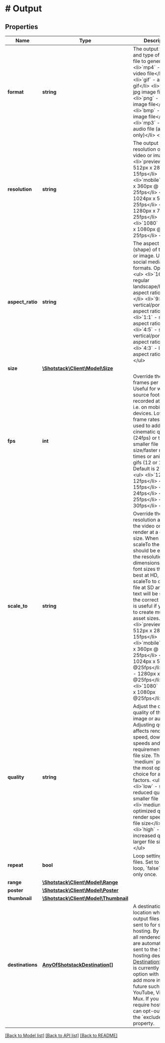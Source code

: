 # # Output

## Properties

Name | Type | Description | Notes
------------ | ------------- | ------------- | -------------
**format** | **string** | The output format and type of media file to generate. &lt;ul&gt;   &lt;li&gt;&#x60;mp4&#x60; - mp4 video file&lt;/li&gt;   &lt;li&gt;&#x60;gif&#x60; - animated gif&lt;/li&gt;   &lt;li&gt;&#x60;jpg&#x60; - jpg image file&lt;/li&gt;   &lt;li&gt;&#x60;png&#x60; - png image file&lt;/li&gt;   &lt;li&gt;&#x60;bmp&#x60; - bmp image file&lt;/li&gt;   &lt;li&gt;&#x60;mp3&#x60; - mp3 audio file (audio only)&lt;/li&gt; &lt;/ul&gt; |
**resolution** | **string** | The output resolution of the video or image. &lt;ul&gt;   &lt;li&gt;&#x60;preview&#x60; - 512px x 288px @ 15fps&lt;/li&gt;   &lt;li&gt;&#x60;mobile&#x60; - 640px x 360px @ 25fps&lt;/li&gt;   &lt;li&gt;&#x60;sd&#x60; - 1024px x 576px @ 25fps&lt;/li&gt;   &lt;li&gt;&#x60;hd&#x60; - 1280px x 720px @ 25fps&lt;/li&gt;   &lt;li&gt;&#x60;1080&#x60; - 1920px x 1080px @ 25fps&lt;/li&gt; &lt;/ul&gt; | [optional]
**aspect_ratio** | **string** | The aspect ratio (shape) of the video or image. Useful for social media output formats. Options are: &lt;ul&gt;   &lt;li&gt;&#x60;16:9&#x60; - regular landscape/horizontal aspect ratio (default)&lt;/li&gt;   &lt;li&gt;&#x60;9:16&#x60; - vertical/portrait aspect ratio&lt;/li&gt;   &lt;li&gt;&#x60;1:1&#x60; - square aspect ratio&lt;/li&gt;   &lt;li&gt;&#x60;4:5&#x60; - short vertical/portrait aspect ratio&lt;/li&gt;   &lt;li&gt;&#x60;4:3&#x60; - legacy TV aspect ratio&lt;/li&gt; &lt;/ul&gt; | [optional]
**size** | [**\Shotstack\Client\Model\Size**](Size.md) |  | [optional]
**fps** | **int** | Override the default frames per second. Useful for when the source footage is recorded at 30fps, i.e. on  mobile devices. Lower frame rates can be used to add cinematic quality (24fps) or to create smaller file size/faster render times or animated gifs (12 or 15fps). Default is 25fps. &lt;ul&gt;   &lt;li&gt;&#x60;12&#x60; - 12fps&lt;/li&gt;   &lt;li&gt;&#x60;15&#x60; - 15fps&lt;/li&gt;   &lt;li&gt;&#x60;24&#x60; - 24fps&lt;/li&gt;   &lt;li&gt;&#x60;25&#x60; - 25fps&lt;/li&gt;   &lt;li&gt;&#x60;30&#x60; - 30fps&lt;/li&gt; &lt;/ul&gt; | [optional] [default to FPS_25]
**scale_to** | **string** | Override the resolution and scale the video or image to render at a different size. When using scaleTo the asset should be edited at the resolution dimensions, i.e. use font sizes that look best at HD, then use scaleTo to output the file at SD and the text will be scaled to the correct size. This is useful if you want to create multiple asset sizes. &lt;ul&gt;   &lt;li&gt;&#x60;preview&#x60; - 512px x 288px @ 15fps&lt;/li&gt;   &lt;li&gt;&#x60;mobile&#x60; - 640px x 360px @ 25fps&lt;/li&gt;   &lt;li&gt;&#x60;sd&#x60; - 1024px x 576px @25fps&lt;/li&gt;   &lt;li&gt;&#x60;hd&#x60; - 1280px x 720px @25fps&lt;/li&gt;   &lt;li&gt;&#x60;1080&#x60; - 1920px x 1080px @25fps&lt;/li&gt; &lt;/ul&gt; | [optional]
**quality** | **string** | Adjust the output quality of the video, image or audio. Adjusting quality affects  render speed, download speeds and storage requirements due to file size. The default &#x60;medium&#x60; provides the most optimized choice for all three  factors. &lt;ul&gt;   &lt;li&gt;&#x60;low&#x60; - slightly reduced quality, smaller file size&lt;/li&gt;   &lt;li&gt;&#x60;medium&#x60; - optimized quality, render speeds and file size&lt;/li&gt;   &lt;li&gt;&#x60;high&#x60; - slightly increased quality, larger file size&lt;/li&gt; &lt;/ul&gt; | [optional] [default to 'medium']
**repeat** | **bool** | Loop settings for gif files. Set to &#x60;true&#x60; to loop, &#x60;false&#x60; to play only once. | [optional] [default to true]
**range** | [**\Shotstack\Client\Model\Range**](Range.md) |  | [optional]
**poster** | [**\Shotstack\Client\Model\Poster**](Poster.md) |  | [optional]
**thumbnail** | [**\Shotstack\Client\Model\Thumbnail**](Thumbnail.md) |  | [optional]
**destinations** | [**AnyOfShotstackDestination[]**](AnyOfShotstackDestination.md) | A destination is a location where output files can be sent to for serving or hosting. By default all rendered assets are automatically sent to the Shotstack hosting destination. [DestinationShotstack](/#tocs_shotstackdestination) is currently the only option with plans to add more in the future such as S3, YouTube, Vimeo and Mux. If you do not require hosting you can opt-out using the  &#x60;exclude&#x60; property. | [optional]

[[Back to Model list]](../../README.md#models) [[Back to API list]](../../README.md#endpoints) [[Back to README]](../../README.md)
